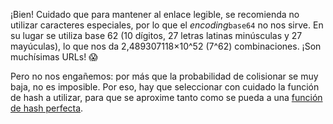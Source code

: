 ¡Bien! Cuidado que para mantener al enlace legible, se recomienda no utilizar caracteres especiales, por lo que el _encoding_`base64` no nos sirve. En su lugar se utiliza base 62 (10 dígitos, 27 letras latinas minúsculas y 27 mayúculas), lo que nos da 2,489307118×10^52 (7^62) combinaciones. ¡Son muchísimas URLs!  :scream:

Pero no nos engañemos: por más que la probabilidad de colisionar se muy baja, no es imposible. Por eso, hay que seleccionar con cuidado la función de hash a utilizar, para que se aproxime tanto como se pueda a una [función de hash perfecta](https://en.wikipedia.org/wiki/Perfect_hash_function).